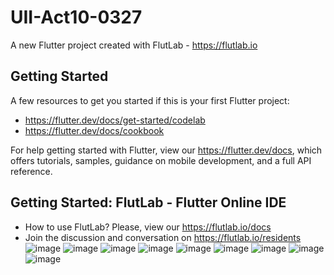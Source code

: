 # UII-Act10-0327

A new Flutter project created with FlutLab - https://flutlab.io

## Getting Started

A few resources to get you started if this is your first Flutter project:

- https://flutter.dev/docs/get-started/codelab
- https://flutter.dev/docs/cookbook

For help getting started with Flutter, view our
https://flutter.dev/docs, which offers tutorials,
samples, guidance on mobile development, and a full API reference.

## Getting Started: FlutLab - Flutter Online IDE

- How to use FlutLab? Please, view our https://flutlab.io/docs
- Join the discussion and conversation on https://flutlab.io/residents
![image](https://github.com/CastanedaGabriela/UII-Act10-0327/assets/144732455/208d5479-571b-40f3-b3d5-192ce5120267)
![image](https://github.com/CastanedaGabriela/UII-Act10-0327/assets/144732455/109d78fc-c385-4276-8508-14f26b981b0b)
![image](https://github.com/CastanedaGabriela/UII-Act10-0327/assets/144732455/2682e720-d42b-43e7-8216-b6581b5d24a6)
![image](https://github.com/CastanedaGabriela/UII-Act10-0327/assets/144732455/7764fac2-43a2-4aa0-a161-df58d28e7d6d)
![image](https://github.com/CastanedaGabriela/UII-Act10-0327/assets/144732455/4599fcc4-27f7-4234-b7fd-06a33cd98c80)
![image](https://github.com/CastanedaGabriela/UII-Act10-0327/assets/144732455/0c76ccc1-a552-4721-9dc4-13b71bcd1132)
![image](https://github.com/CastanedaGabriela/UII-Act10-0327/assets/144732455/31d833b7-6856-4a34-a192-4d9a63b70f57)
![image](https://github.com/CastanedaGabriela/UII-Act10-0327/assets/144732455/9bde6d0f-ab13-4978-a624-9f2d720e047c)
![image](https://github.com/CastanedaGabriela/UII-Act10-0327/assets/144732455/aa135cd2-6e0b-4b6a-96b5-3130bdc08490)
